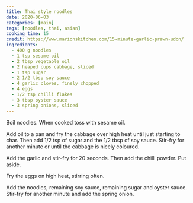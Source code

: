 ```yaml
---
title: Thai style noodles
date: 2020-06-03
categories: [main]
tags: [noodles, thai, asian]
cooking_time: 15
credit: https://www.marionskitchen.com/15-minute-garlic-prawn-udon/
ingredients:
  - 400 g noodles
  - 1 tsp sesame oil
  - 2 tbsp vegetable oil
  - 2 heaped cups cabbage, sliced
  - 1 tsp sugar
  - 2 1/2 tbsp soy sauce
  - 4 garlic cloves, finely chopped
  - 4 eggs
  - 1/2 tsp chilli flakes
  - 3 tbsp oyster sauce
  - 3 spring onions, sliced
---
```


Boil noodles. When cooked toss with sesame oil.

Add oil to a pan and fry the cabbage over high heat until just starting to char. Then add 1/2 tsp of sugar and the 1/2 tbsp of soy sauce. Stir-fry for another minute or until the cabbage is nicely coloured.

Add the garlic and stir-fry for 20 seconds. Then add the chilli powder. Put aside.

Fry the eggs on high heat, stirring often.

Add the noodles, remaining soy sauce, remaining sugar and oyster sauce. Stir-fry for another minute and add the spring onion.
